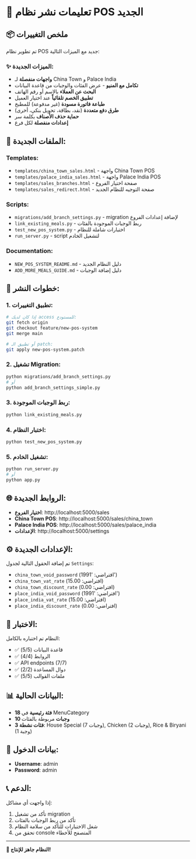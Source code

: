 # 🚀 تعليمات نشر نظام POS الجديد

## 📦 ملخص التغييرات

تم تطوير نظام POS جديد مع الميزات التالية:

### ✨ الميزات الجديدة:
- **واجهات منفصلة** لـ China Town و Palace India
- **تكامل مع المنيو** - عرض الفئات والوجبات من قاعدة البيانات
- **البحث عن العملاء** بالاسم أو رقم الهاتف
- **تطبيق الخصم تلقائياً** عند اختيار العميل
- **طباعة فاتورة مسودة** (غير مدفوعة) للمطبخ
- **طرق دفع متعددة** (نقد، بطاقة، تحويل بنكي، أخرى)
- **حماية حذف الأصناف** بكلمة سر
- **إعدادات منفصلة** لكل فرع

## 📁 الملفات الجديدة:

### Templates:
- `templates/china_town_sales.html` - واجهة China Town POS
- `templates/palace_india_sales.html` - واجهة Palace India POS
- `templates/sales_branches.html` - صفحة اختيار الفروع
- `templates/sales_redirect.html` - صفحة التوجيه للنظام الجديد

### Scripts:
- `migrations/add_branch_settings.py` - migration لإضافة إعدادات الفروع
- `link_existing_meals.py` - ربط الوجبات الموجودة بالفئات
- `test_new_pos_system.py` - اختبارات شاملة للنظام
- `run_server.py` - script لتشغيل الخادم

### Documentation:
- `NEW_POS_SYSTEM_README.md` - دليل النظام الجديد
- `ADD_MORE_MEALS_GUIDE.md` - دليل إضافة الوجبات

## 🔧 خطوات النشر:

### 1. تطبيق التغييرات:
```bash
# إذا كان لديك access للمستودع:
git fetch origin
git checkout feature/new-pos-system
git merge main

# أو تطبيق الـ patch:
git apply new-pos-system.patch
```

### 2. تشغيل Migration:
```bash
python migrations/add_branch_settings.py
# أو
python add_branch_settings_simple.py
```

### 3. ربط الوجبات الموجودة:
```bash
python link_existing_meals.py
```

### 4. اختبار النظام:
```bash
python test_new_pos_system.py
```

### 5. تشغيل الخادم:
```bash
python run_server.py
# أو
python app.py
```

## 🌐 الروابط الجديدة:

- **اختيار الفروع**: http://localhost:5000/sales
- **China Town POS**: http://localhost:5000/sales/china_town
- **Palace India POS**: http://localhost:5000/sales/palace_india
- **الإعدادات**: http://localhost:5000/settings

## ⚙️ الإعدادات الجديدة:

تم إضافة الحقول التالية لجدول `Settings`:
- `china_town_void_password` (افتراضي: '1991')
- `china_town_vat_rate` (افتراضي: 15.00)
- `china_town_discount_rate` (افتراضي: 0.00)
- `place_india_void_password` (افتراضي: '1991')
- `place_india_vat_rate` (افتراضي: 15.00)
- `place_india_discount_rate` (افتراضي: 0.00)

## 🧪 الاختبار:

النظام تم اختباره بالكامل:
- ✅ قاعدة البيانات (5/5)
- ✅ الروابط (4/4)
- ✅ API endpoints (7/7)
- ✅ دوال المساعدة (2/2)
- ✅ ملفات القوالب (5/5)

## 📊 البيانات الحالية:

- **18 فئة رئيسية** في MenuCategory
- **10 وجبات** مربوطة بالفئات
- **3 فئات نشطة**: House Special (7 وجبات), Chicken (2 وجبات), Rice & Biryani (1 وجبة)

## 🔑 بيانات الدخول:

- **Username**: admin
- **Password**: admin

## 📞 الدعم:

إذا واجهت أي مشاكل:
1. تأكد من تشغيل migration
2. تأكد من ربط الوجبات بالفئات
3. شغل الاختبارات للتأكد من سلامة النظام
4. تحقق من console المتصفح للأخطاء

---

**🎯 النظام جاهز للإنتاج!**
